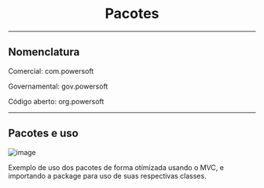 <h1 align="center">Pacotes</h1>

---

<h2>Nomenclatura</h2>

<p>Comercial: com.powersoft</p>
<p>Governamental: gov.powersoft</p>
<p>Código aberto: org.powersoft</p>

---

<h2>Pacotes e uso</h2>

![image](https://github.com/lucaspessoli/Java-AWS-Bootcamp/assets/115120374/fc0b3f5b-fd20-452b-a035-708e0861f052)

<p>Exemplo de uso dos pacotes de forma otimizada usando o MVC, e importando a package para uso de suas respectivas classes.</p>
